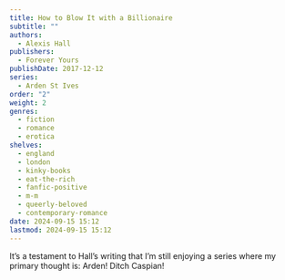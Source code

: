 ```yaml
---
title: How to Blow It with a Billionaire
subtitle: ""
authors:
  - Alexis Hall
publishers:
  - Forever Yours
publishDate: 2017-12-12
series:
  - Arden St Ives
order: "2"
weight: 2
genres:
  - fiction
  - romance
  - erotica
shelves:
  - england
  - london
  - kinky-books
  - eat-the-rich
  - fanfic-positive
  - m-m
  - queerly-beloved
  - contemporary-romance
date: 2024-09-15 15:12
lastmod: 2024-09-15 15:12
---
```

It’s a testament to Hall’s writing that I’m still enjoying a series where my primary thought is: Arden! Ditch Caspian!